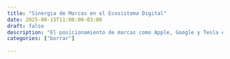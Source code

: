 ```yaml
---
title: "Sinergia de Marcas en el Ecosistema Digital"
date: 2025-08-15T11:00:00-03:00
draft: false
description: "El posicionamiento de marcas como Apple, Google y Tesla en un mercado competitivo que exige innovación constante."
categories: ["borrar"]
 
---
```


 

